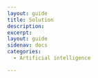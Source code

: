 ```yaml
---
layout: guide
title: Solution
description: 
excerpt: 
layout: guide
sidenav: docs
categories:
  - Artificial intelligence

---
```

